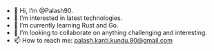 - 👋 Hi, I’m @Palash90.
- 👀 I’m interested in latest technologies.
- 🌱 I’m currently learning Rust and Go.
- 💞️ I’m looking to collaborate on anything challenging and interesting.
- 📫 How to reach me: palash.kanti.kundu.90@gmail.com

<!---
Palash90/Palash90 is a ✨ special ✨ repository because its `README.md` (this file) appears on your GitHub profile.
You can click the Preview link to take a look at your changes.
--->
